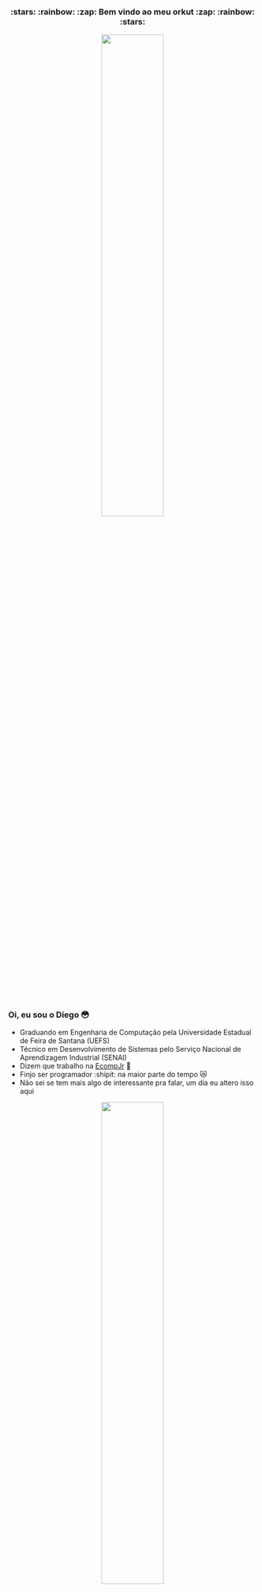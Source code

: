 <h3 align="center"> :stars: :rainbow: :zap: Bem vindo ao meu orkut :zap: :rainbow: :stars: </h3>
<p align="center">
  <img 
    src="https://lh3.googleusercontent.com/proxy/iMX5rpDZVRqMxUOL70sYCR7_IS5xAyAKfs8frVbceZ-5g5gdE4TS9lpemVzqZwd5afNEW9G3UiOGW1D72aPHzepjiWLD9rG7G8EpgiY8UBNfluz9biOI4Qv930LjGRK_LrfCVhSnZvz9h4fpkFk.gif"
    width="50%"/> 
 </p>

### Oi, eu sou o Diego :flushed:
- Graduando em Engenharia de Computação pela Universidade Estadual de Feira de Santana (UEFS)
- Técnico em Desenvolvimento de Sistemas pelo Serviço Nacional de Aprendizagem Industrial (SENAI)
- Dizem que trabalho na <a href="https://github.com/EcompJr">EcompJr<a> :blue_heart:
- Finjo ser programador :shipit: na maior parte do tempo :crying_cat_face:
- Não sei se tem mais algo de interessante pra falar, um dia eu altero isso aqui
  
<p align="center">
  <img src="https://i.imgur.com/5nXdMr4.gif" width="50%"/>
</p>
<!--
**di3goCS/di3goCS** is a ✨ _special_ ✨ repository because its `README.md` (this file) appears on your GitHub profile.

Here are some ideas to get you started:

- 🔭 I’m currently working on ...
- 🌱 I’m currently learning ...
- 👯 I’m looking to collaborate on ...
- 🤔 I’m looking for help with ...
- 💬 Ask me about ...
- 📫 How to reach me: ...
- 😄 Pronouns: ...
- ⚡ Fun fact: ...
-->
